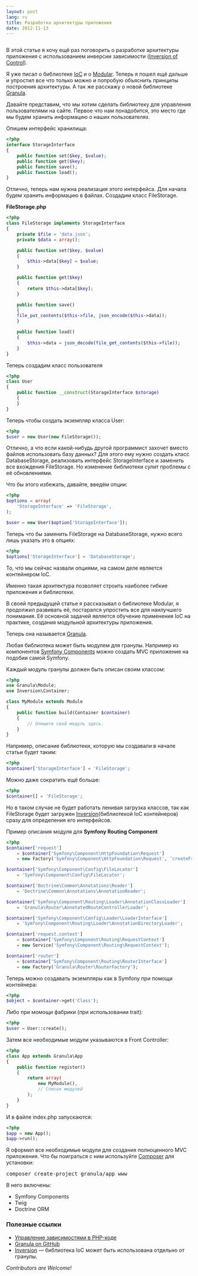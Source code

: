 ```yaml
---
layout: post
lang: ru
title: Разработка архитектуры приложения
date: 2012-11-13
---
```

<img class="center" alt="" src="/assets/inversion-of-control.png" />

В этой статье я хочу ещё раз поговорить о разработке архитектуры приложения с использованием инверсии зависимости (<a href="http://ru.wikipedia.org/wiki/%D0%98%D0%BD%D0%B2%D0%B5%D1%80%D1%81%D0%B8%D1%8F_%D1%83%D0%BF%D1%80%D0%B0%D0%B2%D0%BB%D0%B5%D0%BD%D0%B8%D1%8F">Inversion of Control</a>).

Я уже писал о библиотеке <a title="Inversion of Control на PHP" href="http://medv.io/inversion-of-control-on-php">IoC</a> и о <a href="http://habrahabr.ru/post/149435/">Modular</a>.
Теперь я пошел ещё дальше и упростил все что только можно и попробую объяснить принципы построения архитектуры. А так же расскажу о новой библиотеке <a href="http://granula.github.com/">Granula</a>.

<!--more-->

Давайте представим, что мы хотим сделать библиотеку для управления пользователями на сайте. Первое что нам понадобится, это место где мы будем хранить информацию о наших пользователях.

Опишем интерфейс хранилища:


~~~ php
<?php
interface StorageInterface
{
    public function set($key, $value);
    public function get($key);
    public function save();
    public function load();
}
~~~

Отлично, теперь нам нужна реализация этого интерфейса. Для начала будем хранить информацию в файлах. Создадим класс FileStorage.

<b>FileStorage.php</b>


~~~ php
<?php
class FileStorage implements StorageInterface
{
    private $file = 'data.json';
    private $data = array();

    public function set($key, $value)
    {
    	$this->data[$key] = $value;
    }

    public function get($key)
    {
    	return $this->data[$key];
    }

    public function save()
    {
 	file_put_contents($this->file, json_encode($this->data));
    }

    public function load()
    {
    	$this->data = json_decode(file_get_contents($this->file));
    }
}
~~~


Теперь создадим класс пользователя


~~~ php
<?php
class User
{
    public function __construct(StorageInterface $storage)
    {
    }
}
~~~

Теперь чтобы создать экземпляр класса User:


~~~ php
<?php
$user = new User(new FileStorage());
~~~

Отлично, а что если какой-нибудь другой программист захочет вместо файлов использовать базу данных? Для этого ему нужно создать класс DatabaseStorage, реализовать интерфейс StorageInterface и заменить все вхождения FileStorage. Но изменение библиотеки сулит проблемы с её обновлениями.

Что бы этого избежать, давайте, введём опции:


~~~ php
<?php
$options = array(
    'StorageInterface' => 'FileStorage',
);

$user = new User($option['StorageInterface']);
~~~


Теперь что бы заменить FileStorage на DatabaseStorage, нужно всего лишь указать это в опциях:


~~~ php
<?php
$options['StorageInterface'] = 'DatabaseStorage';
~~~


То, что мы сейчас назвали опциями, на самом деле является контейнером IoC.

Именно такая архитектура позволяет строить наиболее гибкие приложения и библиотеки.

В своей предыдущей статье я рассказывал о библиотеке Modular, я продолжил развивать её, постарался упростить все для наилучшего понимания. Её основной задачей является обучение применения IoC на практике, создания модульной архитектуры приложения.

Теперь она называется <a href="http://granula.github.com/">Granula</a>.

Любая библиотека может быть модулем для гранулы. Например из компонентов
<a href="http://symfony.com/components">Symfony Components</a> можно создать MVC приложение на подобии самой Symfony.

Каждый модуль гранулы должен быть описан своим классом:


~~~ php
<?php
use Granula\Module;
use Inversion\Container;

class MyModule extends Module
{
    public function build(Container $container)
    {
        // Опишите свой модуль здесь.
    }
}
~~~


Например, описание библиотеки, которую мы создавали в начале статьи будет таким:


~~~ php
<?php
$container['StorageInterface'] = 'FileStorage';
~~~


Можно даже сократить ещё больше:


~~~ php
<?php
$container[] = 'FileStorage';
~~~


Но в таком случае не будет работать ленивая загрузка классов, так как FileStorage будет загружен <a href="https://github.com/granula/inversion">Inversion</a>(библиотекой IoC контейнеров) сразу для определения его интерфейсов.

Пример описания модуля для <b>Symfony Routing Component</b>


~~~ php
<?php
$container['request']
    = $container['Symfony\Component\HttpFoundation\Request']
    = new Factory('Symfony\Component\HttpFoundation\Request', 'createFromGlobals');

$container['Symfony\Component\Config\FileLocator']
    = 'Symfony\Component\Config\FileLocator';

$container['Doctrine\Common\Annotations\Reader']
    = 'Doctrine\Common\Annotations\AnnotationReader';

$container['Symfony\Component\Routing\Loader\AnnotationClassLoader']
    = 'Granula\Router\AnnotatedRouteControllerLoader';

$container['Symfony\Component\Config\Loader\LoaderInterface']
    = 'Symfony\Component\Routing\Loader\AnnotationDirectoryLoader';

$container['request.context']
    = $container['Symfony\Component\Routing\RequestContext']
    = new Service('Symfony\Component\Routing\RequestContext');

$container['router']
    = $container['Symfony\Component\Routing\RouterInterface']
    = new Factory('Granula\Router\RouterFactory');
~~~


Теперь можно создавать экземпляры как в Symfony при помощи контейнера:


~~~ php
<?php
$object = $container->get('Class');
~~~


Либо при момощи фабрики (при использовании trait):


~~~ php
<?php
$user = User::create();
~~~


Затем все необходимые модули указываются в Front Controller:


~~~ php
<?php
class App extends Granula\App
{
    public function register()
    {
        return array(
            new MyModule(),
            // Список модулей
        );
    }
}
~~~


И в файле index.php запускаются:


~~~ php
<?php
$app = new App();
$app->run();
~~~


Я оформил все необходимые модули для создания полноценного MVC приложения. Что бы поиграться с ним используйте <a href="http://getcomposer.org/">Composer</a> для установки:
<pre>composer create-project granula/app www</pre>
В него включены:
<ul>
	<li>Symfony Components</li>
	<li>Twig</li>
	<li>Doctrine ORM</li>
</ul>
<h3>Полезные ссылки</h3>
<ul>
	<li><a href="http://wiki.agiledev.ru/doku.php?id=ooad:manage_dependencies_in_php_code">Управление зависимостями в PHP-коде</a></li>
	<li><a href="http://granula.github.com/">Granula on GitHub</a></li>
	<li><a href="https://github.com/granula/inversion">Inversion</a> — библиотека IoC может быть использована отдельно от гранулы.</li>
</ul>
<i>Contributors are Welcome!</i>
